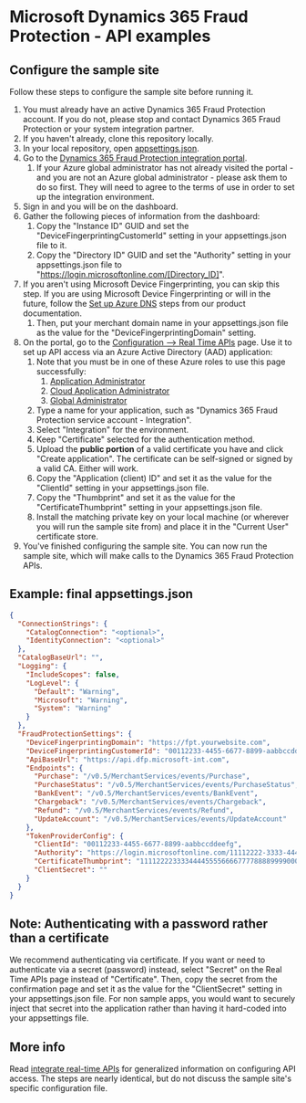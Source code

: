 # Microsoft Dynamics 365 Fraud Protection - API examples
## Configure the sample site

Follow these steps to configure the sample site before running it.

1. You must already have an active Dynamics 365 Fraud Protection account. If you do not, please stop and contact Dynamics 365 Fraud Protection or your system integration partner.
1. If you haven't already, clone this repository locally.
1. In your local repository, open [appsettings.json](../src/Web/appsettings.json).
1. Go to the [Dynamics 365 Fraud Protection integration portal](https://dfp.microsoft-int.com).
   1. If your Azure global administrator has not already visited the portal - and you are not an Azure global administrator - please ask them to do so first. They will need to agree to the terms of use in order to set up the integration environment.
1. Sign in and you will be on the dashboard.
1. Gather the following pieces of information from the dashboard:
   1. Copy the "Instance ID" GUID and set the "DeviceFingerprintingCustomerId" setting in your appsettings.json file to it.
   1. Copy the "Directory ID" GUID and set the "Authority" setting in your appsettings.json file to "https://login.microsoftonline.com/[Directory_ID]".
1. If you aren't using Microsoft Device Fingerprinting, you can skip this step. If you are using Microsoft Device Fingerprinting or will in the future, follow the [Set up Azure DNS](https://docs.microsoft.com/en-us/dynamics365/fraud-protection/device-fingerprinting#set-up-azure-dns) steps from our product documentation.
   1. Then, put your merchant domain name in your appsettings.json file as the value for the "DeviceFingerprintingDomain" setting. 
1. On the portal, go to the [Configuration --> Real Time APIs](https://dfp.microsoft-int.com/configuration/realTimeApis) page. Use it to set up API access via an Azure Active Directory (AAD) application:
   1. Note that you must be in one of these Azure roles to use this page successfully:
      1. [Application Administrator](https://docs.microsoft.com/en-us/azure/active-directory/users-groups-roles/directory-assign-admin-roles#application-administrator)
      1. [Cloud Application Administrator](https://docs.microsoft.com/en-us/azure/active-directory/users-groups-roles/directory-assign-admin-roles#cloud-application-administrator)
      1. [Global Administrator](https://docs.microsoft.com/en-us/azure/active-directory/users-groups-roles/directory-assign-admin-roles#company-administrator)
   1. Type a name for your application, such as "Dynamics 365 Fraud Protection service account - Integration".
   1. Select "Integration" for the environment.
   1. Keep "Certificate" selected for the authentication method.
   1. Upload the **public portion** of a valid certificate you have and click "Create application". The certificate can be self-signed or signed by a valid CA. Either will work.
   1. Copy the "Application (client) ID" and set it as the value for the "ClientId" setting in your appsettings.json file.
   1. Copy the "Thumbprint" and set it as the value for the "CertificateThumbprint" setting in your appsettings.json file.
   1. Install the matching private key on your local machine (or wherever you will run the sample site from) and place it in the "Current User" certificate store.
1. You've finished configuring the sample site. You can now run the sample site, which will make calls to the Dynamics 365 Fraud Protection APIs.

## Example: final appsettings.json
```json
{
  "ConnectionStrings": {
    "CatalogConnection": "<optional>",
    "IdentityConnection": "<optional>"
  },
  "CatalogBaseUrl": "",
  "Logging": {
    "IncludeScopes": false,
    "LogLevel": {
      "Default": "Warning",
      "Microsoft": "Warning",
      "System": "Warning"
    }
  },
  "FraudProtectionSettings": {
    "DeviceFingerprintingDomain": "https://fpt.yourwebsite.com",
    "DeviceFingerprintingCustomerId": "00112233-4455-6677-8899-aabbccddeeff",
    "ApiBaseUrl": "https://api.dfp.microsoft-int.com",
    "Endpoints": {
      "Purchase": "/v0.5/MerchantServices/events/Purchase",
      "PurchaseStatus": "/v0.5/MerchantServices/events/PurchaseStatus",
      "BankEvent": "/v0.5/MerchantServices/events/BankEvent",
      "Chargeback": "/v0.5/MerchantServices/events/Chargeback",
      "Refund": "/v0.5/MerchantServices/events/Refund",
      "UpdateAccount": "/v0.5/MerchantServices/events/UpdateAccount"
    },
    "TokenProviderConfig": {
      "ClientId": "00112233-4455-6677-8899-aabbccddeefg",
      "Authority": "https://login.microsoftonline.com/11112222-3333-4444-5555-666677778888",
      "CertificateThumbprint": "111122223333444455556666777788889999000",
      "ClientSecret": ""
    }
  }
}
```

## Note: Authenticating with a password rather than a certificate
We recommend authenticating via certificate. If you want or need to authenticate via a secret (password) instead, select "Secret" on the Real Time APIs page instead of "Certificate". Then, copy the secret from the confirmation page and set it as the value for the "ClientSecret" setting in your appsettings.json file. For non sample apps, you would want to securely inject that secret into the application rather than having it hard-coded into your appsettings file.

## More info
Read [integrate real-time APIs](https://go.microsoft.com/fwlink/?linkid=2085128) for generalized information on configuring API access. The steps are nearly identical, but do not discuss the sample site's specific configuration file.